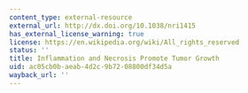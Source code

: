 ```yaml
---
content_type: external-resource
external_url: http://dx.doi.org/10.1038/nri1415
has_external_license_warning: true
license: https://en.wikipedia.org/wiki/All_rights_reserved
status: ''
title: Inflammation and Necrosis Promote Tumor Growth
uid: ac05cb0b-aeab-4d2c-9b72-08800df34d5a
wayback_url: ''
---
```

